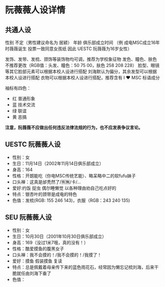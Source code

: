 # 阮薇薇人设详情

## 共通人设

性别 不定（男性建议命名为 居颍）
年龄 俱乐部成立时间
（例 成电MSC成立16年时薇薇诞生 投票一致同意女孩纸 因此 UESTC 阮薇薇为16岁女性）

发饰、发带、发梳、颈饰等装饰物均可调，推荐为学校象征物
发色、瞳色、肤色不推荐更改（RGB值：头发、瞳色：50 75 00，肤色 258 208 228）
脸型、眼镜等其它脸部元素可以根据本校人设进行搭配
刘海默认为偏分，其余发型可以根据本校人设进行搭配
衣物可以根据本校人设进行搭配，推荐含有 I ♥ MSC 标语成分

袖标有四色：
- 红 普通形象
- 蓝 技术交流
- 绿 联谊
- 黄 恶搞

**注意，阮薇薇不应做出任何违反法律法规的行为，也不应发表争议言论。**

## UESTC 阮薇薇人设

- 性别：女
- 生日：11月14日（2002年11月14日俱乐部成立）
- 身高：164
- 性格：开朗能吃（你电MSC传统艺能）、略呆略中二的软fufu妹子
- 口头禅：这真是邰秃然了/🈶🈚/卡/…
- 爱好:约饭 捉虫 偶尔睡懒觉 以各种理由劝自己吃点好的
- 特点：银杏叶的颈带是成电的特色
- 色值：发梳(RGB: 155 246 143)，衣服（RGB：243 240 135)

## SEU 阮薇薇人设

- 性别：女
- 生日：10月30日（2001年10月30日俱乐部成立）
- 身高：169（没过1米7哦，真的没有！）
- 性格：酷爱摸鱼的腹黑女子
- 口头禅：我不会摸的！/我不会摸的！/我摸了！
- 爱好：摸鱼 假装摸鱼 复读
- 特点：总是佩戴着母亲传下来的蓝色雨花石，经常因为懒忘记梳刘海，后来干脆就任由刘海下垂了
- 色值：